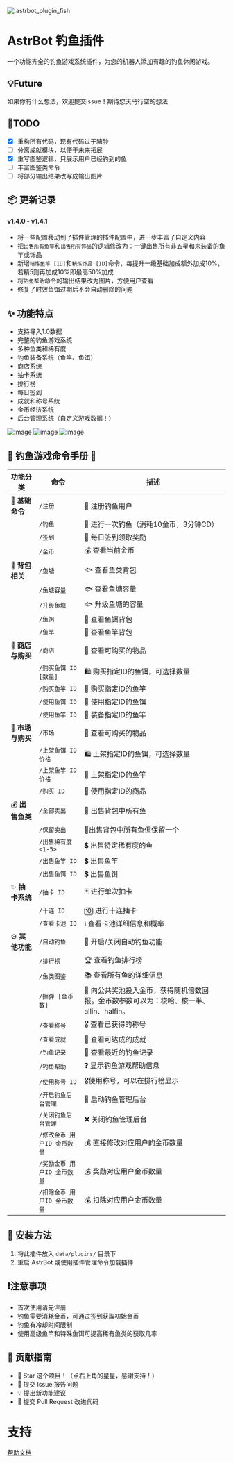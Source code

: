 ![:astrbot_plugin_fish](https://count.getloli.com/@:astrbot_plugin_fish?theme=capoo-1)

# AstrBot 钓鱼插件

一个功能齐全的钓鱼游戏系统插件，为您的机器人添加有趣的钓鱼休闲游戏。

## 💡Future

如果你有什么想法，欢迎提交issue！期待您天马行空的想法

## 🤝TODO

- [x] 重构所有代码，现有代码过于臃肿
- [ ] 分离成就模块，以便于未来拓展
- [x] 重写图鉴逻辑，只展示用户已经钓到的鱼
- [ ] 丰富图鉴类命令
- [ ] 将部分输出结果改写成输出图片

## 📦 更新记录

#### v1.4.0 - v1.4.1

- 将一些配置移动到了插件管理的插件配置中，进一步丰富了自定义内容
- 把`出售所有鱼竿`和`出售所有饰品`的逻辑修改为：一键出售所有非五星和未装备的鱼竿或饰品
- 新增`精炼鱼竿 [ID]`和`精炼饰品 [ID]`命令，每提升一级基础加成额外加成10%，若精5则再加成10%即最高50%加成
- 将`钓鱼帮助`命令的输出结果改为图片，方便用户查看
- 修复了时效鱼饵过期后不会自动删除的问题

## ✨ 功能特点

- 支持导入1.0数据
- 完整的钓鱼游戏系统
- 多种鱼类和稀有度
- 钓鱼装备系统（鱼竿、鱼饵）
- 商店系统
- 抽卡系统
- 排行榜
- 每日签到
- 成就和称号系统
- 金币经济系统
- 后台管理系统（自定义游戏数据！）

![image](https://github.com/user-attachments/assets/4dd1a179-967f-4cb9-82a5-ca3754b80bb0)
![image](https://github.com/user-attachments/assets/c80550e6-86a2-4373-b593-a7e2a8d0ab6b)
![image](https://github.com/user-attachments/assets/b7fd24bc-c0fe-4cee-9431-41b38af665e6)

## 🎣 钓鱼游戏命令手册 🎣

| 功能分类         | 命令                | 描述                                                  |
|--------------|-------------------|-----------------------------------------------------|
| 🌟 **基础命令**  | `/注册`             | 📝 注册钓鱼用户                                           |
|              | `/钓鱼`             | 🎣 进行一次钓鱼（消耗10金币，3分钟CD）                             |
|              | `/签到`             | 📅 每日签到领取奖励                                         |
|              | `/金币`             | 💰 查看当前金币                                           |
| 🎒 **背包相关**  | `/鱼塘`             | 🐟 查看鱼类背包                                           |
|              | `/鱼塘容量`           | 🐟 查看鱼塘容量                                           |
|              | `/升级鱼塘`           | 🐟 升级鱼塘的容量                                          |
|              | `/鱼饵`             | 🐛 查看鱼饵背包                                           |
|              | `/鱼竿`             | 🥢 查看鱼竿背包                                           |
| 🛒 **商店与购买** | `/商店`             | 🏪 查看可购买的物品                                         |
|              | `/购买鱼饵 ID [数量]`   | 🛍️ 购买指定ID的鱼饵，可选择数量                                 |
|              | `/购买鱼竿 ID`        | 🛒 购买指定ID的鱼竿                                        |
|              | `/使用鱼饵 ID`        | 🎣 使用指定ID的鱼饵                                        |
|              | `/使用鱼竿 ID`        | 🎣 装备指定ID的鱼竿                                        |
| 🛒 **市场与购买** | `/市场`             | 🏪 查看可购买的物品                                         |
|              | `/上架鱼饵 ID 价格`     | 🛍️ 上架指定ID的鱼饵，可选择数量                                 |
|              | `/上架鱼竿 ID 价格`     | 🛒 上架指定ID的鱼竿                                        |
|              | `/购买 ID`          | 🎣 使用指定ID的商品                                        |
| 💰 **出售鱼类**  | `/全部卖出`           | 💸 出售背包中所有鱼                                         |
|              | `/保留卖出`           | 💸出售背包中所有鱼但保留一个                                     |
|              | `/出售稀有度 <1-5>`    | 💲 出售特定稀有度的鱼                                        |
|              | `/出售鱼竿 ID`        | 💲 出售鱼竿                                             |
|              | `/出售鱼饵 ID`        | 💲 出售鱼饵                                             |
| ✨ **抽卡系统**   | `/抽卡 ID`          | 🃏 进行单次抽卡                                           |
|              | `/十连 ID`          | 🔟 进行十连抽卡                                           |
|              | `/查看卡池 ID`        | ℹ️ 查看卡池详细信息和概率                                      |
| ⚙️ **其他功能**  | `/自动钓鱼`           | 🤖 开启/关闭自动钓鱼功能                                      |
|              | `/排行榜`            | 🏆 查看钓鱼排行榜                                          |
|              | `/鱼类图鉴`           | 📚 查看所有鱼的详细信息                                       |
|              | `/擦弹 [金币数]`       | 🎯 向公共奖池投入金币，获得随机倍数回报。金币数参数可以为：梭哈、梭一半、allin、halfin。 |
|              | `/查看称号`           | 🎖️ 查看已获得的称号                                        |
|              | `/查看成就`           | 🎉 查看可达成的成就                                         |
|              | `/钓鱼记录`           | 📜 查看最近的钓鱼记录                                        |
|              | `/钓鱼帮助`           | ❓ 显示钓鱼游戏帮助信息                                        |
|              | `/使用称号 ID`        | 🎖️使用称号，可以在排行榜显示                                    |
|              | `/开启钓鱼后台管理`       | 🔄 启动钓鱼管理后台                                         |  
|              | `/关闭钓鱼后台管理`       | ❌ 关闭钓鱼管理后台                                          |  
|              | `/修改金币 用户ID 金币数量` | 💰 直接修改对应用户的金币数量                                    |  
|              | `/奖励金币 用户ID 金币数量` | 💰 奖励对应用户金币数量                                       |
|              | `/扣除金币 用户ID 金币数量` | 💰 扣除对应用户金币数量                                       |

## 🔧 安装方法

1. 将此插件放入 `data/plugins/` 目录下
2. 重启 AstrBot 或使用插件管理命令加载插件

## ❗注意事项

- 首次使用请先注册
- 钓鱼需要消耗金币，可通过签到获取初始金币
- 钓鱼有冷却时间限制
- 使用高级鱼竿和特殊鱼饵可提高稀有鱼类的获取几率

## 👥 贡献指南

- 🌟 Star 这个项目！（点右上角的星星，感谢支持！）
- 🐛 提交 Issue 报告问题
- 💡 提出新功能建议
- 🔧 提交 Pull Request 改进代码

# 支持

[帮助文档](https://astrbot.app)
